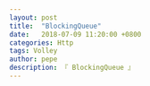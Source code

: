 ```yaml
---
layout: post
title:  "BlockingQueue"
date:   2018-07-09 11:20:00 +0800
categories: Http
tags: Volley
author: pepe
description: 『 BlockingQueue 』
---
```














